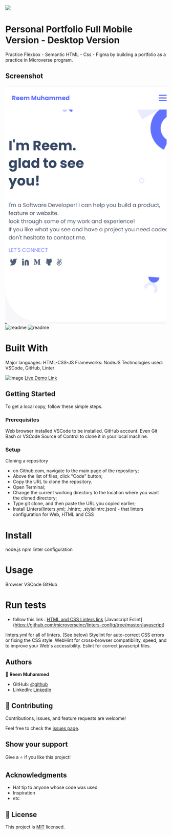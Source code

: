 ![](https://img.shields.io/badge/Microverse-blueviolet)

# Personal Portfolio Full Mobile Version - Desktop Version

Practice Flexbox - Semantic HTML - Css - Figma by building a portfolio as a practice in Microverse program.

## Screenshot

![readme](./images/screenshoots/mobile-version-1.png)
![readme](./images/mobile-version-2.png)
![readme](./images/mobile-version-3.png)

# Built With

Major languages: HTML-CSS-JS
Frameworks: NodeJS
Technologies used: VSCode, GitHub, Linter

![image](https://user-images.githubusercontent.com/11340240/186735119-f85b3c25-ad53-4456-9b4c-45a36e92e3f9.png)
[Live Demo Link](https://reemmohamedabdelfatah.github.io/Portfolio-Reem/)

## Getting Started
To get a local copy, follow these simple steps.

### Prerequisites
Web browser installed
VSCode to be installed.
GitHub account.
Even Git Bash or VSCode Source of Control to clone it in your local machine.

### Setup
Cloning a repository
* on Github.com, navigate to the main page of the repository;
* Above the list of files, click "Code" button; 
* Copy the URL to clone the repository.
* Open Terminal;
* Change the current working directory to the location where you want the cloned directory; 
* Type git clone, and then paste the URL you copied earlier; 
* Install Linters(linters.yml; .hintrc; .stylelintrc.json) - that linters configuration for Web, HTML and CSS

# Install

node.js
npm
linter configuration

# Usage

Browser
VSCode
GitHub

# Run tests

- follow this link :
 [HTML and CSS Linters link]( https://github.com/microverseinc/linters-config/tree/master/html-css)
 [Javascript Eslint] (https://github.com/microverseinc/linters-config/tree/master/javascript)

linters.yml for all of linters. (See below)
Styelint for auto-correct CSS errors or fixing the CSS style.
WebHint for cross-browser compatibility, speed, and to improve your Web's accessibility.
Eslint for correct javascript files.

## Authors

👤 **Reem Muhammed**

- GitHub: [@github](https://github.com/ReemMohamedAbdelfatah)
- LinkedIn: [LinkedIn](https://www.linkedin.com/in/reem-abd-el-fatah-a07543116)

## 🤝 Contributing

Contributions, issues, and feature requests are welcome!

Feel free to check the [issues page](../../issues/).

## Show your support

Give a ⭐️ if you like this project!

## Acknowledgments

- Hat tip to anyone whose code was used
- Inspiration
- etc

## 📝 License

This project is [MIT](./LICENSE) licensed.

